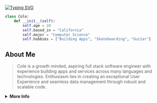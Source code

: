 [![Typing SVG](https://readme-typing-svg.demolab.com?font=Fira+Code&pause=1000&color=a5d6ff&width=435&lines=Full-stack+web+and+app+developer;Experienced+UI%2FUX+Designer;Constantly+learning+new+technology)](https://git.io/typing-svg)

```python
class Cole:
    def __init__(self):
        self.age = 20
        self.based_in = "California"
        self.major = "Computer Science"
        self.hobbies = ["Building Apps", "Skateboarding", "Guitar"]
```
<!-- Visitor counter -->
<!-- ![](https://komarev.com/ghpvc/?username=cole-hartman&label=Visitors&base=253&abbreviated=true&style=flat&color=blue) -->

## About Me

> Cole is a growth minded, aspiring full stack software engineer with experience building apps and services across many languages and technologies. Enthusiasm lies in creating an exceptional User Experience and seamless data management through robust and scalable code.

<details>
<summary><b>More Info</b></summary>
<br>

### Languages

<a href="https://skillicons.dev">
  <img src="https://skillicons.dev/icons?i=python,js,ts,html,css,cpp,c" alt="Skill Icons" />
</a>

### Frameworks

<a href="https://skillicons.dev">
  <img src="https://skillicons.dev/icons?i=react,tailwind,bootstrap,nodejs" alt="Skill Icons" />
</a>

### Tools

<a href="https://skillicons.dev">
  <img src="https://skillicons.dev/icons?i=vscode,vim,git,github,figma" alt="Skill Icons" />
</a>

</details>
</div>
